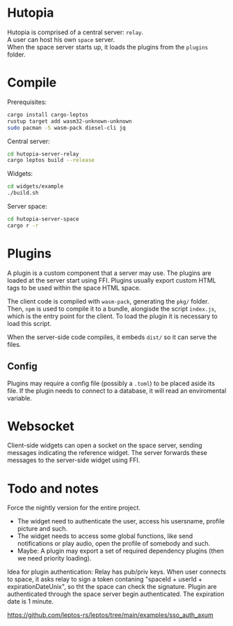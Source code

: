 # Hutopia
Hutopia is comprised of a central server: `relay`. <br>
A user can host his own `space` server. <br>
When the space server starts up, it loads the plugins from the `plugins` folder.

# Compile
Prerequisites:
```bash
cargo install cargo-leptos
rustup target add wasm32-unknown-unknown
sudo pacman -S wasm-pack diesel-cli jq
```
Central server:
```bash
cd hutopia-server-relay
cargo leptos build --release
```
Widgets:
```bash
cd widgets/example
./build.sh
```
Server space:
```bash
cd hutopia-server-space
cargo r -r
```

# Plugins
A plugin is a custom component that a server may use.
The plugins are loaded at the server start using FFI.
Plugins usually export custom HTML tags to be used within the space HTML space.

The client code is compiled with `wasm-pack`, generating the `pkg/` folder.
Then, `npm` is used to compile it to a bundle, alongisde the script `index.js`,
which is the entry point for the client.
To load the plugin it is necessary to load this script.

When the server-side code compiles, it embeds `dist/` so it can serve the files.

## Config
Plugins may require a config file (possibly a `.toml`) to be placed aside its file.
If the plugin needs to connect to a database, it will read an enviromental variable.

# Websocket
Client-side widgets can open a socket on the space server, sending messages indicating the reference widget. The server forwards these messages to the server-side widget using FFI.

# Todo and notes
Force the nightly version for the entire project.

- The widget need to authenticate the user, access his usersname, profile picture and such.
- The widget needs to access some global functions, like send notifications or play audio, open the profile of somebody and such.
- Maybe: A plugin may export a set of required dependency plugins (then we need priority loading).

Idea for plugin authentication:
Relay has pub/priv keys. When user connects to space,
it asks relay to sign a token contaning "spaceId + userId + expirationDateUnix",
so tht the space can check the signature.
Plugin are authenticated through the space server begin authenticated.
The expiration date is 1 minute.

https://github.com/leptos-rs/leptos/tree/main/examples/sso_auth_axum